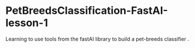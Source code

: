 # PetBreedsClassification-FastAI-lesson-1
Learning to use tools from the fastAI library to build a pet-breeds classifier .
